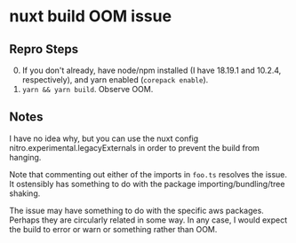 # nuxt build OOM issue

## Repro Steps

0. If you don't already, have node/npm installed (I have 18.19.1 and 10.2.4, respectively), and yarn enabled (`corepack enable`).
1. `yarn && yarn build`. Observe OOM.

## Notes

I have no idea why, but you can use the nuxt config nitro.experimental.legacyExternals in order to prevent the build from hanging.

Note that commenting out either of the imports in `foo.ts` resolves the issue. It ostensibly has something to do with the package importing/bundling/tree shaking.

The issue may have something to do with the specific aws packages.
Perhaps they are circularly related in some way.
In any case, I would expect the build to error or warn or something rather than OOM.
